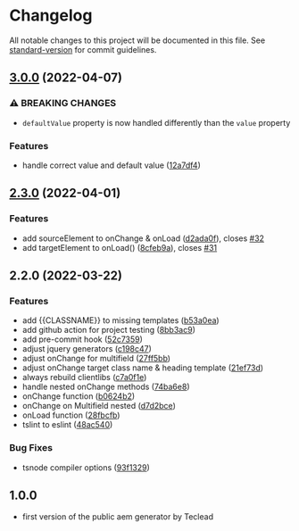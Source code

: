 # Changelog

All notable changes to this project will be documented in this file. See [standard-version](https://github.com/conventional-changelog/standard-version) for commit guidelines.

## [3.0.0](https://github.com/Teclead/AEM-Generator/compare/v2.3.0...v3.0.0) (2022-04-07)


### ⚠ BREAKING CHANGES

* `defaultValue` property is now handled differently than the `value` property

### Features

* handle correct value and default value ([12a7df4](https://github.com/Teclead/AEM-Generator/commit/12a7df46d7c778d575990ae40b03a8179ef8f9d1))

## [2.3.0](https://github.com/Teclead/AEM-Generator/compare/v2.2.0...v2.3.0) (2022-04-01)


### Features

* add sourceElement to onChange & onLoad ([d2ada0f](https://github.com/Teclead/AEM-Generator/commit/d2ada0f4258100fff9bcbaeda0aa4fb0bc63237e)), closes [#32](https://github.com/Teclead/AEM-Generator/issues/32)
* add targetElement to onLoad() ([8cfeb9a](https://github.com/Teclead/AEM-Generator/commit/8cfeb9a16f0ad6d487334d7498c3fef5adfdf9dc)), closes [#31](https://github.com/Teclead/AEM-Generator/issues/31)

## 2.2.0 (2022-03-22)


### Features

* add {{CLASSNAME}} to missing templates ([b53a0ea](https://github.com/Teclead/AEM-Generator/commit/b53a0ea89396ede5c440982ca0df279b1f07d243))
* add github action for project testing ([8bb3ac9](https://github.com/Teclead/AEM-Generator/commit/8bb3ac9593cd70ca725fa97df0bfba47942a91a9))
* add pre-commit hook ([52c7359](https://github.com/Teclead/AEM-Generator/commit/52c735961a9e9b6b1f50af005e77118a9d4610d2))
* adjust jquery generators ([c198c47](https://github.com/Teclead/AEM-Generator/commit/c198c47d6c4599edca9daeff68f84595ae56e691))
* adjust onChange for multifield ([27ff5bb](https://github.com/Teclead/AEM-Generator/commit/27ff5bb7fddc421ccdfcd86f3f8742cd222d7d6f))
* adjust onChange target class name & heading template ([21ef73d](https://github.com/Teclead/AEM-Generator/commit/21ef73dc350d33d273f265d75ab75da7d0922b26))
* always rebuild clientlibs ([c7a0f1e](https://github.com/Teclead/AEM-Generator/commit/c7a0f1ef20b0431574c2a09ffe8e708d6aebc313))
* handle nested onChange methods ([74ba6e8](https://github.com/Teclead/AEM-Generator/commit/74ba6e89d050baed184b45186775152d2e0b01ea))
* onChange function ([b0624b2](https://github.com/Teclead/AEM-Generator/commit/b0624b27d59afc53d083f433e72cda221f13e2f0))
* onChange on Multifield nested ([d7d2bce](https://github.com/Teclead/AEM-Generator/commit/d7d2bcef9c8a5d400277da13e5dbf28b20c92320))
* onLoad function ([28fbcfb](https://github.com/Teclead/AEM-Generator/commit/28fbcfb15b942f07c37d46f26f8107285f4f24c2))
* tslint to eslint ([48ac540](https://github.com/Teclead/AEM-Generator/commit/48ac540e553dc08b566049e2b7e44f55af297092))


### Bug Fixes

* tsnode compiler options ([93f1329](https://github.com/Teclead/AEM-Generator/commit/93f13297e73cfe256468d90d4bce255be9346123))

## 1.0.0
- first version of the public aem generator by Teclead